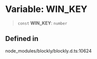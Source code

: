 # Variable: WIN_KEY

> `const` **WIN_KEY**: `number`

## Defined in

node_modules/blockly/blockly.d.ts:10624
